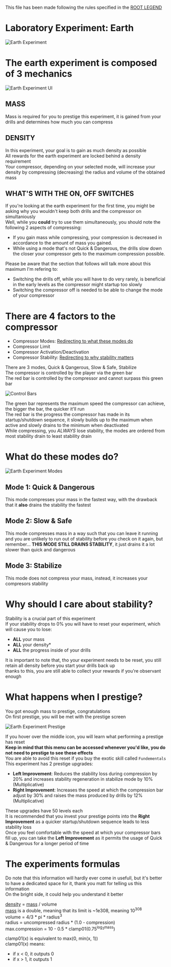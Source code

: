 This file has been made following the rules specified in the [ROOT LEGEND](/FAQ/README.md)

# Laboratory Experiment: Earth
![Earth Experiment](/FAQ/Images/Earth%20Experiment.png)

# The earth experiment is composed of 3 mechanics
![Earth Experiment UI](/FAQ/Images/Earth%20Experiment%20Main%20UI.png)

## MASS
Mass is required for you to prestige this experiment, it is gained from your drills and determines how much you can compress

## DENSITY
In this experiment, your goal is to gain as much density as possible<br>
All rewards for the earth experiment are locked behind a density requirement<br>
Your compressor, depending on your selected mode, will increase your density by compressing (decreasing) the radius and volume of the obtained mass

## WHAT'S WITH THE ON, OFF SWITCHES
If you're looking at the earth experiment for the first time, you might be asking why you wouldn't keep both drills and the compressor on simultaniously<br>
Well, while you **could** try to use them simultaneously, you should note the following 2 aspects of compressing:
- If you gain mass while compressing, your compression is decreased in accordance to the amount of mass you gained.
- While using a mode that's not Quick & Dangerous, the drills slow down the closer your compressor gets to the maximum compression possible.

Please be aware that the section that follows will talk more about this maximum I'm refering to:
- Switching the drills off, while you will have to do very rarely, is beneficial in the early levels as the compressor might startup too slowly
- Switching the compressor off is needed to be able to change the mode of your compressor

# There are 4 factors to the compressor
- Compressor Modes: [Redirecting to what these modes do](#what-do-these-modes-do)
- Compressor Limit
- Compressor Activation/Deactivation
- Compressor Stability: [Redirecting to why stability matters](#why-should-i-care-about-stability)

There are 3 modes, Quick & Qangerous, Slow & Safe, Stabilize<br>
The compressor is controlled by the player via the green bar<br>
The red bar is controlled by the compressor and cannot surpass this green bar

![Control Bars](/FAQ/Images/Earth%20Experiment%20Control%20Bars.png)

The green bar represents the maximum speed the compressor can achieve, the bigger the bar, the quicker it'll run<br>
The red bar is the progress the compressor has made in its startup/shutdown sequence, it slowly builds up to the maximum when active and slowly drains to the minimum when deactivated<br>
While compressing, you _ALWAYS_ lose stability, the modes are ordered from most stability drain to least stability drain

# What do these modes do?
![Earth Experiment Modes](/FAQ/Images/Earth%20Experiment%20Compressor%20Modes.png)

## Mode 1: Quick & Dangerous
This mode compresses your mass in the fastest way, with the drawback that it **also** drains the stability the fastest

## Mode 2: Slow & Safe
This mode compresses mass in a way such that you can leave it running and you are unlikely to run out of stability before you check on it again, but remember... **THIS MODE STILL DRAINS STABILITY**, it just drains it a lot slower than quick and dangerous

## Mode 3: Stabilize
This mode does not compress your mass, instead, it increases your compresors stability

# Why should I care about stability?
Stability is a crucial part of this experiment<br>
If your stability drops to 0% you will have to reset your experiment, which will cause you to lose:
- **ALL** your mass
- **ALL** your density*
- **ALL** the progress inside of your drills

It is important to note that, tho your experiment needs to be reset, you still retain all density before you start your drills back up<br>
thanks to this, you are still able to collect your rewards if you're observant enough

# What happens when I prestige?
You got enough mass to prestige, congratulations<br>
On first prestige, you will be met with the prestige screen

![Earth Experiment Prestige](/FAQ/Images/Earth%20Experiment%20Prestige%20Screen.png)

If you hover over the middle icon, you will learn what performing a prestige has reset<br>
**Keep in mind that this menu can be accessed whenever you'd like, you do not need to prestige to see these effects**<br>
You are able to avoid this reset if you buy the exotic skill called `Fundementals`<br>
This experiment has 2 prestige upgrades:
- **Left Improvement**: Reduces the stability loss during compression by 20% and increases stability regeneration in stabilize mode by 10% (Multiplicative)
- **Right Improvement**: Increases the speed at which the compression bar adjust by 30% and raises the mass produced by drills by 12% (Multiplicative)

These upgrades have 50 levels each<br>
It is recommended that you invest your prestige points into the **Right Improvement** as a quicker startup/shutdown sequence leads to less stability loss<br>
Once you feel comfortable with the speed at which your compressor bars fill up, you can take the **Left Improvement** as it permits the usage of Quick & Dangerous for a longer period of time

# The experiments formulas
Do note that this information will hardly ever come in usefull, but it's better to have a dedicated space for it, thank you matt for telling us this information<br>
On the bright side, it could help you understand it better

[density](#density) = [mass](#mass) / volume<br>
[mass](#mass) is a double, meaning that its limit is ~1e308, meaning 10<sup>308</sup><br>
volume = 4/3 \* pi \* radius<sup>3</sup><br>
radius = uncompressed radius \* (1.0 - compression)<br>
max.compression = 10 - 0.5 \* clamp01(0.75<sup>log<sub>3</sub>mass</sup>)

clamp01(x) is equivalent to max(0, min(x, 1))<br>
clamp01(x) means:<br>
- if x < 0, it outputs 0
- if x > 1, it outputs 1
